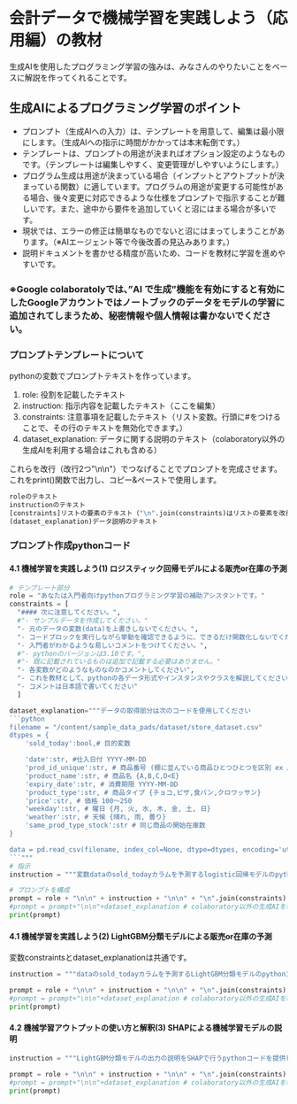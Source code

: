 # 会計データで機械学習を実践しよう（応用編）の教材

生成AIを使用したプログラミング学習の強みは、みなさんのやりたいことをベースに解説を作ってくれることです。

## 生成AIによるプログラミング学習のポイント
- プロンプト（生成AIへの入力）は、テンプレートを用意して、編集は最小限にします。（生成AIへの指示に時間がかかっては本末転倒です。）
- テンプレートは、プロンプトの用途が決まればオプション設定のようなものです。（テンプレートは編集しやすく、変更管理がしやすいようにします。）
- プログラム生成は用途が決まっている場合（インプットとアウトプットが決まっている関数）に適しています。プログラムの用途が変更する可能性がある場合、後々変更に対応できるような仕様をプロンプトで指示することが難しいです。また、途中から要件を追加していくと沼にはまる場合が多いです。
- 現状では、エラーの修正は簡単なものでないと沼にはまってしまうことがあります。（※AIエージェント等で今後改善の見込みあります。）
- 説明ドキュメントを書かせる精度が高いため、コードを教材に学習を進めやすいです。

### ※Google colaboratolyでは、”AI で生成”機能を有効にすると有効にしたGoogleアカウントではノートブックのデータをモデルの学習に追加されてしまうため、秘密情報や個人情報は書かないでください。


### プロンプトテンプレートについて

pythonの変数でプロンプトテキストを作っています。

1. role: 役割を記載したテキスト
2. instruction: 指示内容を記載したテキスト（ここを編集）
3. constraints: 注意事項を記載したテキスト（リスト変数。行頭に#をつけることで、その行のテキストを無効化できます。）
4. dataset_explanation: データに関する説明のテキスト（colaboratory以外の生成AIを利用する場合はこれも含める）

これらを改行（改行2つ"\n\n"）でつなげることでプロンプトを完成させます。これをprint()関数で出力し、コピー&ペーストで使用します。

```python
roleのテキスト
instructionのテキスト
[constraints]リストの要素のテキスト（"\n".join(constraints)はリストの要素を改行でつなげています。）
(dataset_explanation)データ説明のテキスト
```




### プロンプト作成pythonコード
#### 4.1 機械学習を実践しよう(1) ロジスティック回帰モデルによる販売or在庫の予測 
```python
# テンプレート部分
role = "あなたは入門者向けpythonプログラミング学習の補助アシスタントです。"
constraints = [
  "#### 次に注意してください。",
  #"- サンプルデータを作成してください。"
  "- 元のデータの変数(data)を上書きしないでください。",
  "- コードブロックを実行しながら挙動を確認できるように、できるだけ関数化しないでください。",
  "- 入門者がわかるような易しいコメントをつけてください。",
  #"- pythonのバージョンは3.10です。",
  #"- 既に記載されているものは追加で記載する必要はありません。"
  "- 各変数がどのようなものなのかコメントしてください",
  "- これを教材として、pythonの各データ形式やインスタンスやクラスを解説してください",
  "- コメントは日本語で書いてください"
  ]

dataset_explanation="""データの取得部分は次のコードを使用してください
```python
filename = "/content/sample_data_pads/dataset/store_dataset.csv"
dtypes = {
    'sold_today':bool,# 目的変数

    'date':str, #仕入日付 YYYY-MM-DD
    'prod_id_unique':str, # 商品番号 (棚に並んでいる商品ひとつひとつを区別 ex A_1_20240401, A_2_20240401, ...)
    'product_name':str, # 商品名 {A,B,C,D<E}
    'expiry_date':str, # 消費期限 YYYY-MM-DD
    'product_type':str, # 商品タイプ {チョコ,ピザ,食パン,クロワッサン}
    'price':str, # 価格 100〜250
    'weekday':str, # 曜日 {月, 火, 水, 木, 金, 土, 日}
    'weather':str, # 天候 {晴れ, 雨, 曇り}
    'same_prod_type_stock':str # 同じ商品の開始在庫数
}

data = pd.read_csv(filename, index_col=None, dtype=dtypes, encoding='utf-8')
```"""
# 指示
instruction = """変数dataのsold_todayカラムを予測するlogistic回帰モデルのpythonコードを提供してください"""

# プロンプトを構成
prompt = role + "\n\n" + instruction + "\n\n" + "\n".join(constraints)
#prompt = prompt+"\n\n"+dataset_explanation # colaboratory以外の生成AIを利用する場合は行頭の#をはずし、有効にする
print(prompt)
```


#### 4.1 機械学習を実践しよう(2) LightGBM分類モデルによる販売or在庫の予測
変数constraintsとdataset_explanationは共通です。
```python
instruction = """dataのsold_todayカラムを予測するLightGBM分類モデルのpythonコードを提供してください"""

prompt = role + "\n\n" + instruction + "\n\n" + "\n".join(constraints)
#prompt = prompt+"\n\n"+dataset_explanation # colaboratory以外の生成AIを利用する場合は行頭の#をはずし、有効にする
print(prompt)
```


#### 4.2 機械学習アウトプットの使い方と解釈(3) SHAPによる機械学習モデルの説明
```python
instruction = """LightGBM分類モデルの出力の説明をSHAPで行うpythonコードを提供してください。サンプルを例にSHAP値のウォーターフォール図を作成してください"""

prompt = role + "\n\n" + instruction + "\n\n" + "\n".join(constraints)
#prompt = prompt+"\n\n"+dataset_explanation # colaboratory以外の生成AIを利用する場合は行頭の#をはずし、有効にする
print(prompt)
```
